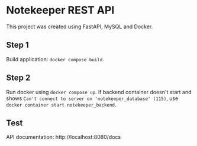 # Notekeeper REST API

This project was created using FastAPI, MySQL and Docker.

## Step 1

Build application: `docker compose build`.

## Step 2

Run docker using `docker compose up`. If backend container doesn't start and shows `Can't connect to server on 'notekeeper_database' (115)`, use `docker container start notekeeper_backend`.

## Test

API documentation: http://localhost:8080/docs 

